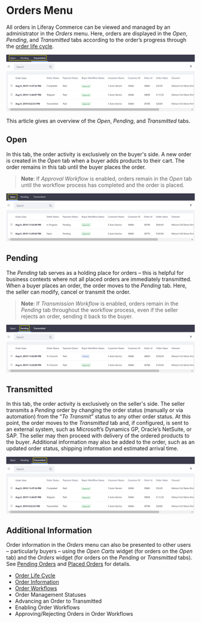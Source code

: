 # Orders Menu

All orders in Liferay Commerce can be viewed and managed by an administrator in the _Orders_ menu. Here, orders are displayed in the _Open_, _Pending_, and _Transmitted_ tabs according to the order’s progress through the [order life cycle](../order-life-cycle/README.md).

   ![Orders Menu Overview](./images/01.png "Orders Menu Overview")

This article gives an overview of the _Open_, _Pending_, and _Transmitted_ tabs.

## Open

In this tab, the order activity is exclusively on the buyer's side. A new order is created in the _Open_ tab when a buyer adds products to their cart. The order remains in this tab until the buyer places the order.

> **Note**: If _Approval Workflow_ is enabled, orders remain in the _Open_ tab until the workflow process has completed and the order is placed.

   ![Open Tab](./images/02.png "Open Tab")

## Pending

The _Pending_ tab serves as a holding place for orders – this is helpful for business contexts where not all placed orders are immediately transmitted. When a buyer places an order, the order moves to the _Pending_ tab. Here, the seller can modify, cancel or transmit the order.

> **Note**: If _Transmission Workflow_ is enabled, orders remain in the _Pending_ tab throughout the workflow process, even if the seller rejects an order, sending it back to the buyer.

   ![Pending Tab](./images/03.png "Pending Tab")

## Transmitted

In this tab, the order activity is exclusively on the seller's side. The seller transmits a _Pending_ order by changing the order status (manually or via automation) from the “_To Transmit_” status to any other order status. At this point, the order moves to the _Transmitted_ tab and, if configured,  is sent to an external system, such as Microsoft’s Dynamics GP, Oracle’s NetSuite, or SAP. The seller may then proceed with delivery of the ordered products to the buyer. Additional information may also be added to the order, such as an updated order status, shipping information and estimated arrival time.

   ![Transmitted Tab](./images/04.png "Transmitted Tab")

## Additional Information

Order information in the *Orders* menu can also be presented to other users – particularly buyers – using the *Open Carts* widget (for orders on the *Open* tab) and the *Orders* widget (for orders on the *Pending* or *Transmitted* tabs). See [Pending Orders](../content/pending-orders.md) and [Placed Orders](../content/placed-orders.md) for details.

* [Order Life Cycle](../order-life-cycle/README.md)
* [Order Information](../order-information/README.md)
* [Order Workflows](../order-workflows/README.md)
* Order Management Statuses
* Advancing an Order to Transmitted
* Enabling Order Workflows
* Approving/Rejecting Orders in Order Workflows
